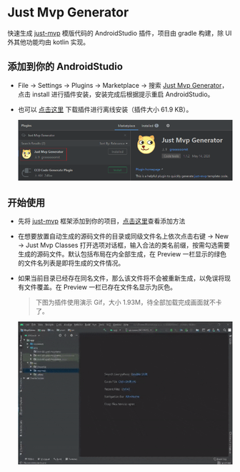 # Just Mvp Generator
快速生成 [just-mvp](https://github.com/groooooomit/just-mvp) 模版代码的 AndroidStudio 插件，项目由 gradle 构建，除 UI 外其他功能均由 kotlin 实现。

## 添加到你的 AndroidStudio
* File -> Settings -> Plugins -> Marketplace -> 搜索 [Just Mvp Generator](https://plugins.jetbrains.com/plugin/14273-just-mvp-generator)，点击 install 进行插件安装，安装完成后根据提示重启 AndroidStudio。  
* 也可以 [点击这里](https://raw.githubusercontent.com/groooooomit/just-mvp-plugin/master/plugins/just-mvp-plugin-1.1.2.jar) 下载插件进行离线安装（插件大小 61.9 KB）。 

    ![安装插件](https://raw.githubusercontent.com/groooooomit/just-mvp-plugin/master/screenshots/plugins.png)

## 开始使用
* 先将 [just-mvp](https://github.com/groooooomit/just-mvp) 框架添加到你的项目，[点击这里](https://github.com/groooooomit/just-mvp#%E6%B7%BB%E5%8A%A0%E5%88%B0%E4%BD%A0%E7%9A%84%E9%A1%B9%E7%9B%AE)查看添加方法
* 在想要放置自动生成的源码文件的目录或同级文件名上依次点击右键 -> New -> Just Mvp Classes 打开选项对话框，输入合法的类名前缀，按需勾选需要生成的源码文件。默认包括布局在内全部生成，在 Preview 一栏显示的绿色的文件名列表是即将生成的文件情况。  
* 如果当前目录已经存在同名文件，那么该文件将不会被重新生成，以免误将现有文件覆盖。在 Preview 一栏已存在文件名显示为灰色。  
    > 下图为插件使用演示 Gif，大小 1.93M，待全部加载完成画面就不卡了。


    ![生成 MVP 模板代码](https://raw.githubusercontent.com/groooooomit/just-mvp-plugin/master/screenshots/just-mvp-plugin-demo.gif "gif 大小1.93M，待全部加载完就不卡了")

